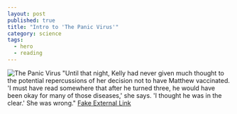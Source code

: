 ```yaml
---
layout: post
published: true
title: "Intro to 'The Panic Virus'"
category: science
tags: 
  - hero
  - reading
---
```


![The Panic Virus](http://autismsciencefoundation.org/sites/default/files/THE-PANIC-VIRUS-cover.jpg)
"Until that night, Kelly had never given much thought to the potential repercussions of her decision not to have Matthew vaccinated. 'I must have read somewhere that after he turned three, he would have been okay for many of those diseases,' she says. 'I thought he was in the clear.' She was wrong." [Fake External Link](www.theraptorlab.com)
